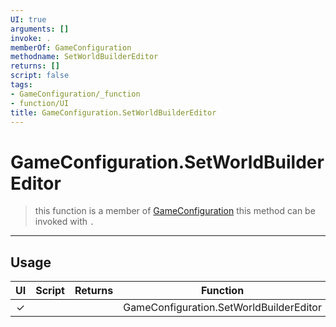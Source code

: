 ```yaml
---
UI: true
arguments: []
invoke: .
memberOf: GameConfiguration
methodname: SetWorldBuilderEditor
returns: []
script: false
tags:
- GameConfiguration/_function
- function/UI
title: GameConfiguration.SetWorldBuilderEditor
---
```

# GameConfiguration.SetWorldBuilderEditor
> this function is a member of [GameConfiguration](civ-6/lua/GameConfiguration.md)
> this method can be invoked with `.`
-----
## Usage
|  UI | Script | Returns | Function | Arguments |
|:---:|:------:|-------:|:--------:|:---------|
|✓| ||GameConfiguration.SetWorldBuilderEditor||

